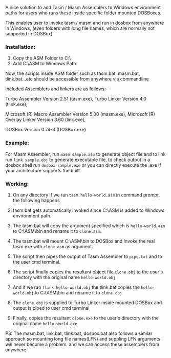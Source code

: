 
A nice solution to add Tasm / Masm Assemblers to Windows environment paths for users who runs these inside specific folder mounted DOSBoxes..

This enables user to invoke tasm / masm and run in dosbox from anywhere in Windows, (even folders with long file names, which are normally not supported in DOSBox)

### Installation:

1. Copy the ASM Folder to C:\
2. Add C:\ASM to Windows Path.

Now, the scripts inside ASM folder such as tasm.bat, masm.bat, tlink.bat...etc should be accessible from anywhere via commandline

Included Assemblers and linkers are as follows:-

Turbo Assembler  Version 2.51 (tasm.exe),
Turbo Linker  Version 4.0 (tlink.exe),

Microsoft (R) Macro Assembler  Version 5.00 (masm.exe),
Microsoft (R) Overlay Linker  Version 3.60 (link.exe),

DOSBox Version 0.74-3 (DOSBox.exe)

### Example:

For Masm Assembler, run `masm sample.asm` to generate object file and to link run `link sample.obj` to generate executable file, to check output in a dosbox shell run `dosbox sample.exe` or you can directly execute the .exe if your architecture supports the built.


### Working:

1. On any directory if we ran `tasm hello-world.asm` in command prompt, the following happens
2. tasm.bat gets automatically invoked since C:\ASM is added to Windows environment path.
3. The tasm.bat will copy the argument specified which is `hello-world.asm` to C:\ASM\bin and rename it to `clone.asm`.
4. The tasm.bat will mount C:\ASM\bin to DOSBox and Invoke the real tasm.exe with `clone.asm` as argument.
5. The script then pipes the output of Tasm Assembler to `pipe.txt` and to the user cmd terminal.
6. The script finally copies the resultant object file `clone.obj` to the user's directory with the original name `hello-world.obj`

7. And if we ran `tlink hello-world.obj` the tlink.bat copies the `hello-world.obj` to C:\ASM\bin and rename it to `clone.obj`
8. The `clone.obj` is supplied to Turbo Linker inside mounted DOSBox and output is piped to user cmd terminal
9. Finally, copies the resultant `clone.exe` to the user's directory with the original name `hello-world.exe`

PS: The masm.bat, link.bat, tlink.bat, dosbox.bat also follows a similar approach so mounting long file names(LFN) and suppling LFN arguments will never become a problem. and we can access these assemblers from anywhere




